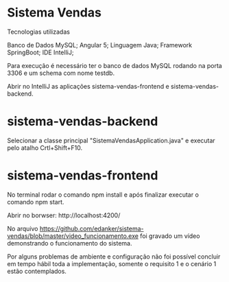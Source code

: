 # Sistema Vendas

Tecnologias utilizadas

Banco de Dados MySQL;
Angular 5;
Linguagem Java;
Framework SpringBoot;
IDE IntelliJ;

Para execução é necessário ter o banco de dados MySQL rodando na porta 3306 e um schema com nome testdb.

Abrir no IntelliJ as aplicações sistema-vendas-frontend e sistema-vendas-backend.

# sistema-vendas-backend

Selecionar a classe principal "SistemaVendasApplication.java" e executar pelo atalho Crtl+Shift+F10.

# sistema-vendas-frontend

No terminal rodar o comando npm install e após finalizar executar o comando npm start.

Abrir no borwser:
http://localhost:4200/


No arquivo https://github.com/edanker/sistema-vendas/blob/master/video_funcionamento.exe foi gravado um vídeo demonstrando o funcionamento do sistema.

Por alguns problemas de ambiente e configuração não foi possível concluir em tempo hábil toda a implementação, somente o requisito 1 e o cenário 1 estão contemplados.
